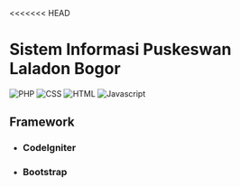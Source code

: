 <<<<<<< HEAD
# Sistem Informasi Puskeswan Laladon Bogor

![PHP](https://img.shields.io/badge/PHP-777BB4?style=for-the-badge&logo=php&logoColor=white) ![CSS](https://img.shields.io/badge/CSS-239120?&style=for-the-badge&logo=css3&logoColor=white) ![HTML](https://img.shields.io/badge/HTML-239120?style=for-the-badge&logo=html5&logoColor=white) ![Javascript](https://img.shields.io/badge/JS-239120?style=for-the-badge&logo=html5&logoColor=white)

## Framework

- ### CodeIgniter
- ### Bootstrap
